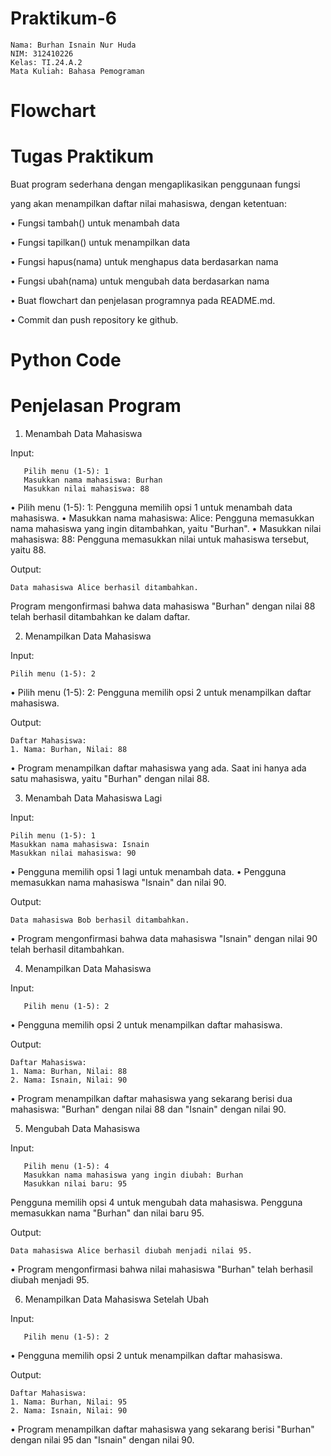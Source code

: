 # Praktikum-6

    Nama: Burhan Isnain Nur Huda
    NIM: 312410226
    Kelas: TI.24.A.2
    Mata Kuliah: Bahasa Pemograman

# Flowchart 

# Tugas Praktikum 

Buat program sederhana dengan mengaplikasikan penggunaan fungsi

yang akan menampilkan daftar nilai mahasiswa, dengan ketentuan:

• Fungsi tambah() untuk menambah data

• Fungsi tapilkan() untuk menampilkan data

• Fungsi hapus(nama) untuk menghapus data berdasarkan nama

• Fungsi ubah(nama) untuk mengubah data berdasarkan nama

• Buat flowchart dan penjelasan programnya pada README.md.

• Commit dan push repository ke github.

# Python Code

# Penjelasan Program 
1. Menambah Data Mahasiswa

Input:

       Pilih menu (1-5): 1
       Masukkan nama mahasiswa: Burhan
       Masukkan nilai mahasiswa: 88
   
• Pilih menu (1-5): 1: Pengguna memilih opsi 1 untuk menambah data mahasiswa.
• Masukkan nama mahasiswa: Alice: Pengguna memasukkan nama mahasiswa yang ingin ditambahkan, yaitu "Burhan".
• Masukkan nilai mahasiswa: 88: Pengguna memasukkan nilai untuk mahasiswa tersebut, yaitu 88.

Output:

    Data mahasiswa Alice berhasil ditambahkan.
Program mengonfirmasi bahwa data mahasiswa "Burhan" dengan nilai 88 telah berhasil ditambahkan ke dalam daftar.

2. Menampilkan Data Mahasiswa

Input:

    Pilih menu (1-5): 2
• Pilih menu (1-5): 2: Pengguna memilih opsi 2 untuk menampilkan daftar mahasiswa.

Output:

    Daftar Mahasiswa:
    1. Nama: Burhan, Nilai: 88
• Program menampilkan daftar mahasiswa yang ada. Saat ini hanya ada satu mahasiswa, yaitu "Burhan" dengan nilai 88.

3. Menambah Data Mahasiswa Lagi

Input:

    Pilih menu (1-5): 1
    Masukkan nama mahasiswa: Isnain
    Masukkan nilai mahasiswa: 90

• Pengguna memilih opsi 1 lagi untuk menambah data.
• Pengguna memasukkan nama mahasiswa "Isnain" dan nilai 90.

Output:

    Data mahasiswa Bob berhasil ditambahkan.

• Program mengonfirmasi bahwa data mahasiswa "Isnain" dengan nilai 90 telah berhasil ditambahkan.

4. Menampilkan Data Mahasiswa

Input:

       Pilih menu (1-5): 2

• Pengguna memilih opsi 2 untuk menampilkan daftar mahasiswa.

Output:

    Daftar Mahasiswa:
    1. Nama: Burhan, Nilai: 88
    2. Nama: Isnain, Nilai: 90

• Program menampilkan daftar mahasiswa yang sekarang berisi dua mahasiswa: "Burhan" dengan nilai 88 dan "Isnain" dengan nilai 90.

5. Mengubah Data Mahasiswa

Input:

       Pilih menu (1-5): 4
       Masukkan nama mahasiswa yang ingin diubah: Burhan
       Masukkan nilai baru: 95
Pengguna memilih opsi 4 untuk mengubah data mahasiswa.
Pengguna memasukkan nama "Burhan" dan nilai baru 95.

Output:

    Data mahasiswa Alice berhasil diubah menjadi nilai 95.
• Program mengonfirmasi bahwa nilai mahasiswa "Burhan" telah berhasil diubah menjadi 95.

6. Menampilkan Data Mahasiswa Setelah Ubah

Input:

       Pilih menu (1-5): 2

• Pengguna memilih opsi 2 untuk menampilkan daftar mahasiswa.

Output:

    Daftar Mahasiswa:
    1. Nama: Burhan, Nilai: 95
    2. Nama: Isnain, Nilai: 90

• Program menampilkan daftar mahasiswa yang sekarang berisi "Burhan" dengan nilai 95 dan "Isnain" dengan nilai 90.

